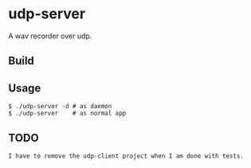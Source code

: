 udp-server
==========

A wav recorder over udp.


## Build


## Usage

    $ ./udp-server -d # as daemon
    $ ./udp-server    # as normal app

## TODO
    I have to remove the udp-client project when I am done with tests.
